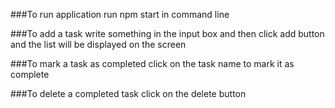 ###To run application
run npm start in command line

###To add a task
write something in the input box and then click add button
and the list will be displayed on the screen

###To mark a task as completed
click on the task name to mark it as complete

###To delete a completed task
click on the delete button
